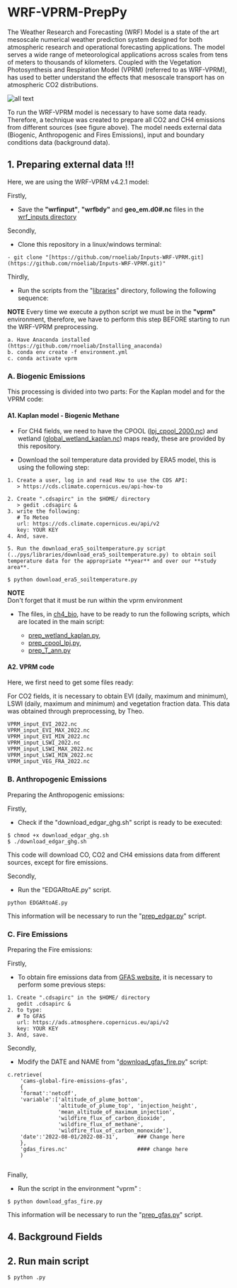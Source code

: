 # WRF-VPRM-PrepPy

The Weather Research and Forecasting (WRF) Model is a state of the art mesoscale numerical weather prediction system designed for both atmospheric research and operational forecasting applications. The model serves a wide range of meteorological applications across scales from tens of meters to thousands of kilometers. Coupled with the Vegetation Photosynthesis and Respiration Model (VPRM) (referred to as WRF-VPRM), has used to better understand the effects that mesoscale transport has on atmospheric CO2 distributions.

![all text](https://github.com/rnoeliab/Inputs-WRF-VPRM/blob/main/flowchart_vprm.png)

To run the WRF-VPRM model is necessary to have some data ready.  Therefore, a technique was created to prepare all CO2 and CH4 emissions from different sources (see figure above). The model needs external data (Biogenic, Anthropogenic and Fires Emissions), input and boundary conditions data (background data). 


## 1. Preparing external data !!!

Here, we are using the WRF-VPRM v4.2.1 model:

Firstly,

- Save the **"wrfinput"**, **"wrfbdy"** and **geo_em.d0#.nc** files in  the [wrf_inputs directory](https://github.com/rnoeliab/WRF-VPRM-Prepy/blob/main/input/wrf_inputs/)

Secondly,

- Clone this repository in a linux/windows terminal:
```
- git clone "[https://github.com/rnoeliab/Inputs-WRF-VPRM.git](https://github.com/rnoeliab/Inputs-WRF-VPRM.git)"
```

Thirdly,

- Run the scripts from the "[libraries](https://github.com/rnoeliab/Inputs-WRF-VPRM/tree/main/pys/libraries/)" directory, following the following sequence:

**NOTE**
Every time we execute a python script we must be in the **"vprm"** environment, therefore, we have to perform this step BEFORE starting to run the WRF-VPRM preprocessing.

```
a. Have Anaconda installed (https://github.com/rnoeliab/Installing_anaconda)
b. conda env create -f environment.yml
c. conda activate vprm 
```

### A. Biogenic Emissions

This processing is divided into two parts: For the Kaplan model and for the VPRM code:

#### A1. Kaplan model - Biogenic Methane

- For CH4 fields, we need to have the CPOOL ([lpj_cpool_2000.nc](https://github.com/rnoeliab/Inputs-WRF-VPRM/blob/main/input/bio_ghg/ch4_bio/lpj_cpool_2000.nc)) and wetland ([global_wetland_kaplan.nc](https://github.com/rnoeliab/Inputs-WRF-VPRM/blob/main/input/bio_ghg/ch4_bio/global_wetland_kaplan.nc)) maps ready, these are provided by this repository.

- Download the soil temperature data provided by ERA5 model, this is using the following step:

```
1. Create a user, log in and read How to use the CDS API:
   > https://cds.climate.copernicus.eu/api-how-to

2. Create ".cdsapirc" in the $HOME/ directory 
   > gedit .cdsapirc &
3. write the following:
   # To Meteo
   url: https://cds.climate.copernicus.eu/api/v2
   key: YOUR KEY
4. And, save.

5. Run the download_era5_soiltemperature.py script (../pys/libraries/download_era5_soiltemperature.py) to obtain soil temperature data for the appropriate **year** and over our **study area**.

$ python download_era5_soiltemperature.py
```

**NOTE**  
Don't forget that it must be run within the vprm environment

- The files, in [ch4_bio](https://github.com/rnoeliab/Inputs-WRF-VPRM/tree/main/input/bio_ghg/ch4_bio/global/), have to be ready to run the following scripts, which are located in the main script:

	- [prep_wetland_kaplan.py](https://github.com/rnoeliab/Inputs-WRF-VPRM/blob/main/pys/prep_wetland_kaplan.py), 
	- [prep_cpool_lpj.py](https://github.com/rnoeliab/Inputs-WRF-VPRM/blob/main/pys/prep_cpool_lpj.py),
	- [prep_T_ann.py](https://github.com/rnoeliab/Inputs-WRF-VPRM/blob/main/pys/prep_T_ann.py)


#### A2. VPRM code

Here, we first need to get some files ready:

For CO2 fields, it is necessary to obtain EVI (daily, maximum and minimum), LSWI (daily, maximum and minimum) and vegetation fraction data. This data was obtained through preprocessing, by Theo.

```
VPRM_input_EVI_2022.nc
VPRM_input_EVI_MAX_2022.nc
VPRM_input_EVI_MIN_2022.nc
VPRM_input_LSWI_2022.nc
VPRM_input_LSWI_MAX_2022.nc
VPRM_input_LSWI_MIN_2022.nc
VPRM_input_VEG_FRA_2022.nc
```

### B. Anthropogenic Emissions
Preparing the Anthropogenic emissions: 

Firstly, 
- Check if the "download_edgar_ghg.sh" script is ready to be executed:
```
$ chmod +x download_edgar_ghg.sh
$ ./download_edgar_ghg.sh
```
This code will download CO, CO2 and CH4 emissions data from different sources, except for fire emissions. 

Secondly,
- Run the "EDGARtoAE.py" script.

```
python EDGARtoAE.py
```

This information will be necessary to run the "[prep_edgar.py](https://github.com/rnoeliab/Inputs-WRF-VPRM/blob/main/pys/prep_edgar.py)" script.

### C. Fire Emissions
Preparing the Fire emissions: 

Firstly,
- To obtain fire emissions data from [GFAS website](https://ads.atmosphere.copernicus.eu/cdsapp#!/dataset/cams-global-fire-emissions-gfas?tab=form), it is necessary to perform some previous steps:

```
1. Create ".cdsapirc" in the $HOME/ directory 
   gedit .cdsapirc &
2. to type:
   # To GFAS
   url: https://ads.atmosphere.copernicus.eu/api/v2
   key: YOUR KEY
3. And, save.
```

Secondly,
- Modify the DATE and NAME from "[download_gfas_fire.py](https://github.com/rnoeliab/Inputs-WRF-VPRM/blob/main/pys/download_gfas_fire.py)" script:

```
c.retrieve(
    'cams-global-fire-emissions-gfas',
    {
    'format':'netcdf',
    'variable':['altitude_of_plume_bottom', 
                'altitude_of_plume_top', 'injection_height', 
                'mean_altitude_of_maximum_injection', 
                'wildfire_flux_of_carbon_dioxide', 
                'wildfire_flux_of_methane',
                'wildfire_flux_of_carbon_monoxide'],
    'date':'2022-08-01/2022-08-31',      ### Change here
    },
    'gdas_fires.nc'                      #### change here 
    )
    
```
Finally,

- Run the script in the environment "vprm" :

```
$ python download_gfas_fire.py
```

This information will be necessary to run the "[prep_gfas.py](https://github.com/rnoeliab/Inputs-WRF-VPRM/blob/main/pys/prep_gfas.py)" script.


## 4. Background Fields


## 2. Run main script

```
$ python .py
```

